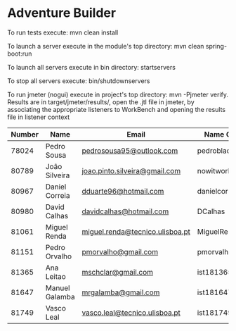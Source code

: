 # Adventure Builder

To run tests execute: mvn clean install

To launch a server execute in the module's top directory: mvn clean spring-boot:run

To launch all servers execute in bin directory: startservers

To stop all servers execute: bin/shutdownservers

To run jmeter (nogui) execute in project's top directory: mvn -Pjmeter verify. Results are in target/jmeter/results/, open the .jtl file in jmeter, by associating the appropriate listeners to WorkBench and opening the results file in listener context

|   Number   |          Name           |            Email                   |   Name Github      | Module(s)   |
| ---------- | ----------------------- | ---------------------------------- | ------------------ | ----------- |
| 78024      | Pedro Sousa 		       | pedrosousa95@outlook.com 			| pedroblackjsousa   | 100 Reads   |
| 80789      | João Silveira 	       | joao.pinto.silveira@gmail.com 	    | nowitworks         | 100 Writes  |
| 80967      | Daniel Correia 	       | dduarte96@hotmail.com 			    | danielcorreia96    | 100 Writes  |
| 80980      | David Calhas 		   | davidcalhas@hotmail.com 			| DCalhas  			 | 100 Reads   |
| 81061      | Miguel Renda            | miguel.renda@tecnico.ulisboa.pt    | MiguelRenda        | 30 Writes   |
| 81151      | Pedro Orvalho 	       | pmorvalho@gmail.com 				| pmorvalho  		 | 30 Writes   |
| 81365      | Ana Leitao              | mschclar@gmail.com                 | ist181365          | 100 Reads   |
| 81647      | Manuel Galamba          | mrgalamba@gmail.com                | ist181647          | 100 Writes  |
| 81749      | Vasco Leal              | vasco.leal@tecnico.ulisboa.pt      | ist181749          | 30 Writes   |

 

 
